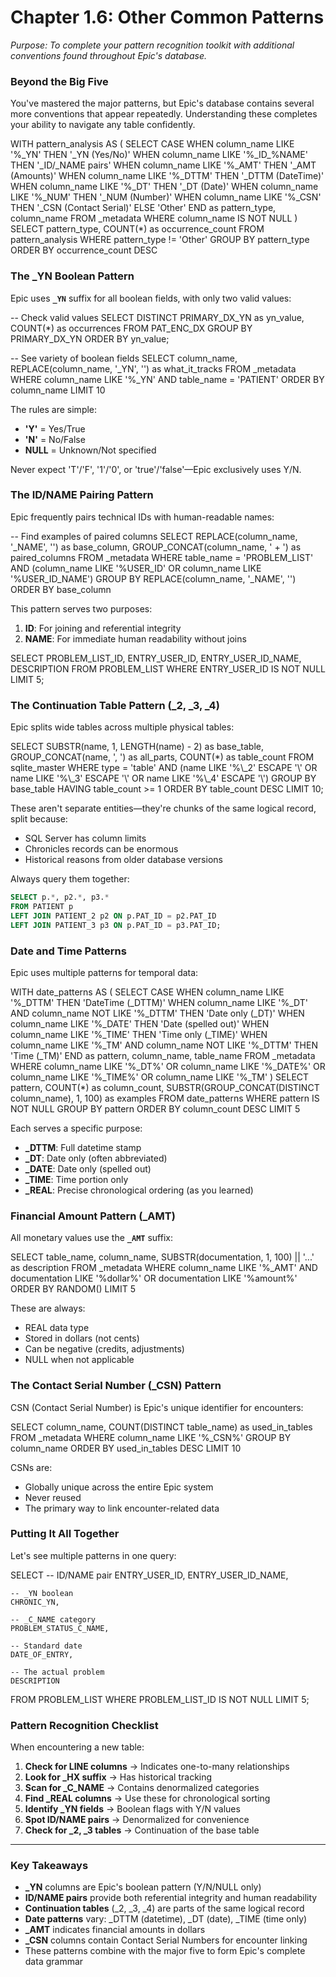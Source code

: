 # Chapter 1.6: Other Common Patterns

*Purpose: To complete your pattern recognition toolkit with additional conventions found throughout Epic's database.*

### Beyond the Big Five

You've mastered the major patterns, but Epic's database contains several more conventions that appear repeatedly. Understanding these completes your ability to navigate any table confidently.

<example-query description="Discover the most common column patterns">
WITH pattern_analysis AS (
    SELECT 
        CASE
            WHEN column_name LIKE '%_YN' THEN '_YN (Yes/No)'
            WHEN column_name LIKE '%_ID_%NAME' THEN '_ID/_NAME pairs'
            WHEN column_name LIKE '%_AMT' THEN '_AMT (Amounts)'
            WHEN column_name LIKE '%_DTTM' THEN '_DTTM (DateTime)'
            WHEN column_name LIKE '%_DT' THEN '_DT (Date)'
            WHEN column_name LIKE '%_NUM' THEN '_NUM (Number)'
            WHEN column_name LIKE '%_CSN' THEN '_CSN (Contact Serial)'
            ELSE 'Other'
        END as pattern_type,
        column_name
    FROM _metadata
    WHERE column_name IS NOT NULL
)
SELECT 
    pattern_type,
    COUNT(*) as occurrence_count
FROM pattern_analysis
WHERE pattern_type != 'Other'
GROUP BY pattern_type
ORDER BY occurrence_count DESC
</example-query>

### The _YN Boolean Pattern

Epic uses **`_YN`** suffix for all boolean fields, with only two valid values:

<example-query description="Understand the _YN boolean pattern">
-- Check valid values
SELECT DISTINCT 
    PRIMARY_DX_YN as yn_value,
    COUNT(*) as occurrences
FROM PAT_ENC_DX
GROUP BY PRIMARY_DX_YN
ORDER BY yn_value;

-- See variety of boolean fields
SELECT 
    column_name,
    REPLACE(column_name, '_YN', '') as what_it_tracks
FROM _metadata
WHERE column_name LIKE '%_YN'
  AND table_name = 'PATIENT'
ORDER BY column_name
LIMIT 10
</example-query>

The rules are simple:
- **'Y'** = Yes/True
- **'N'** = No/False  
- **NULL** = Unknown/Not specified

Never expect 'T'/'F', '1'/'0', or 'true'/'false'—Epic exclusively uses Y/N.

### The ID/NAME Pairing Pattern

Epic frequently pairs technical IDs with human-readable names:

<example-query description="Explore ID/NAME pairs">
-- Find examples of paired columns
SELECT 
    REPLACE(column_name, '_NAME', '') as base_column,
    GROUP_CONCAT(column_name, ' + ') as paired_columns
FROM _metadata
WHERE table_name = 'PROBLEM_LIST'
  AND (column_name LIKE '%USER_ID' OR column_name LIKE '%USER_ID_NAME')
GROUP BY REPLACE(column_name, '_NAME', '')
ORDER BY base_column
</example-query>

This pattern serves two purposes:
1. **ID**: For joining and referential integrity
2. **NAME**: For immediate human readability without joins

<example-query description="See ID/NAME pairs in action">
SELECT 
    PROBLEM_LIST_ID,
    ENTRY_USER_ID,
    ENTRY_USER_ID_NAME,
    DESCRIPTION
FROM PROBLEM_LIST
WHERE ENTRY_USER_ID IS NOT NULL
LIMIT 5;
</example-query>

### The Continuation Table Pattern (_2, _3, _4)

Epic splits wide tables across multiple physical tables:

<example-query description="Discover continuation tables">
SELECT 
    SUBSTR(name, 1, LENGTH(name) - 2) as base_table,
    GROUP_CONCAT(name, ', ') as all_parts,
    COUNT(*) as table_count
FROM sqlite_master
WHERE type = 'table'
  AND (name LIKE '%\_2' ESCAPE '\' 
       OR name LIKE '%\_3' ESCAPE '\' 
       OR name LIKE '%\_4' ESCAPE '\')
GROUP BY base_table
HAVING table_count >= 1
ORDER BY table_count DESC
LIMIT 10;
</example-query>

These aren't separate entities—they're chunks of the same logical record, split because:
- SQL Server has column limits
- Chronicles records can be enormous
- Historical reasons from older database versions

Always query them together:
```sql
SELECT p.*, p2.*, p3.*
FROM PATIENT p
LEFT JOIN PATIENT_2 p2 ON p.PAT_ID = p2.PAT_ID  
LEFT JOIN PATIENT_3 p3 ON p.PAT_ID = p3.PAT_ID;
```

### Date and Time Patterns

Epic uses multiple patterns for temporal data:

<example-query description="Analyze temporal column patterns">
WITH date_patterns AS (
    SELECT 
        CASE
            WHEN column_name LIKE '%_DTTM' THEN 'DateTime (_DTTM)'
            WHEN column_name LIKE '%_DT' AND column_name NOT LIKE '%_DTTM' THEN 'Date only (_DT)'
            WHEN column_name LIKE '%_DATE' THEN 'Date (spelled out)'
            WHEN column_name LIKE '%_TIME' THEN 'Time only (_TIME)'
            WHEN column_name LIKE '%_TM' AND column_name NOT LIKE '%_DTTM' THEN 'Time (_TM)'
        END as pattern,
        column_name,
        table_name
    FROM _metadata
    WHERE column_name LIKE '%_DT%' 
       OR column_name LIKE '%_DATE%'
       OR column_name LIKE '%_TIME%'
       OR column_name LIKE '%_TM'
)
SELECT 
    pattern,
    COUNT(*) as column_count,
    SUBSTR(GROUP_CONCAT(DISTINCT column_name), 1, 100) as examples
FROM date_patterns
WHERE pattern IS NOT NULL
GROUP BY pattern
ORDER BY column_count DESC
LIMIT 5
</example-query>

Each serves a specific purpose:
- **_DTTM**: Full datetime stamp
- **_DT**: Date only (often abbreviated)
- **_DATE**: Date only (spelled out)
- **_TIME**: Time portion only
- **_REAL**: Precise chronological ordering (as you learned)

### Financial Amount Pattern (_AMT)

All monetary values use the **`_AMT`** suffix:

<example-query description="Explore financial amount columns">
SELECT 
    table_name,
    column_name,
    SUBSTR(documentation, 1, 100) || '...' as description
FROM _metadata
WHERE column_name LIKE '%_AMT'
  AND documentation LIKE '%dollar%' OR documentation LIKE '%amount%'
ORDER BY RANDOM()
LIMIT 5
</example-query>

These are always:
- REAL data type
- Stored in dollars (not cents)
- Can be negative (credits, adjustments)
- NULL when not applicable

### The Contact Serial Number (_CSN) Pattern

CSN (Contact Serial Number) is Epic's unique identifier for encounters:

<example-query description="Understand CSN usage">
SELECT 
    column_name,
    COUNT(DISTINCT table_name) as used_in_tables
FROM _metadata
WHERE column_name LIKE '%_CSN%'
GROUP BY column_name
ORDER BY used_in_tables DESC
LIMIT 10
</example-query>

CSNs are:
- Globally unique across the entire Epic system
- Never reused
- The primary way to link encounter-related data

### Putting It All Together

Let's see multiple patterns in one query:

<example-query description="See all patterns working together">
SELECT 
    -- ID/NAME pair
    ENTRY_USER_ID,
    ENTRY_USER_ID_NAME,
    
    -- _YN boolean
    CHRONIC_YN,
    
    -- _C_NAME category
    PROBLEM_STATUS_C_NAME,
    
    -- Standard date
    DATE_OF_ENTRY,
    
    -- The actual problem
    DESCRIPTION
    
FROM PROBLEM_LIST
WHERE PROBLEM_LIST_ID IS NOT NULL
LIMIT 5;
</example-query>

### Pattern Recognition Checklist

When encountering a new table:

1. **Check for LINE columns** → Indicates one-to-many relationships
2. **Look for _HX suffix** → Has historical tracking
3. **Scan for _C_NAME** → Contains denormalized categories
4. **Find _REAL columns** → Use these for chronological sorting
5. **Identify _YN fields** → Boolean flags with Y/N values
6. **Spot ID/NAME pairs** → Denormalized for convenience
7. **Check for _2, _3 tables** → Continuation of the base table

---

### Key Takeaways

- **_YN** columns are Epic's boolean pattern (Y/N/NULL only)
- **ID/NAME pairs** provide both referential integrity and human readability
- **Continuation tables** (_2, _3, _4) are parts of the same logical record
- **Date patterns** vary: _DTTM (datetime), _DT (date), _TIME (time only)
- **_AMT** indicates financial amounts in dollars
- **_CSN** columns contain Contact Serial Numbers for encounter linking
- These patterns combine with the major five to form Epic's complete data grammar